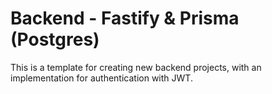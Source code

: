 # Backend - Fastify & Prisma (Postgres)

This is a template for creating new backend projects, with an implementation for authentication with JWT.
